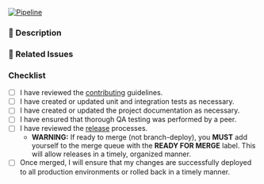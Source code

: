 [![Pipeline](https://github.expedia.biz/Expedia-Partner-Solutions/taap-api-core/actions/workflows/pipeline-status.yaml/badge.svg)](https://github.expedia.biz/Expedia-Partner-Solutions/taap-api-core/actions/workflows/pipeline-status.yaml)

<!--
Thank you for submitting a pull request! Please complete the following sections and ensure that you have completed all of the relevant checklist items below.
-->

### :pencil: Description

<!-- Please provide a detailed description of your change. -->

### :link: Related Issues

<!-- Please provide a link to any related jira tickets. -->

### Checklist

-   [ ] I have reviewed the [contributing](../doc/contribution.md) guidelines.
-   [ ] I have created or updated unit and integration tests as necessary.
-   [ ] I have created or updated the project documentation as necessary.
-   [ ] I have ensured that thorough QA testing was performed by a peer.
-   [ ] I have reviewed the [release](../doc/release.md) processes.
    -   **WARNING:** If ready to merge (not branch-deploy), you **MUST** add yourself to the merge queue with the **READY FOR MERGE** label. This will allow releases in a timely, organized manner.
-   [ ] Once merged, I will ensure that my changes are successfully deployed to all production environments or rolled back in a timely manner.
